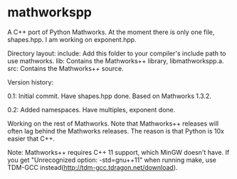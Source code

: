 mathworkspp
===========

A C++ port of Python Mathworks.  At the moment there is only one file, shapes.hpp. I am working on exponent.hpp.

Directory layout:
include: Add this folder to your compiler's include path to use mathworks.
lib: Contains the Mathworks++ library, libmathworkspp.a.
src: Contains the Mathworks++ source.

Version history:

0.1: Initial commit. Have shapes.hpp done. Based on Mathworks 1.3.2.

0.2: Added namespaces. Have multiples, exponent done.

Working on the rest of Mathworks. Note that Mathworks++ releases will often lag behind the Mathworks releases.
The reason is that Python is 10x easier that C++.

Note: Mathworks++ requires C++ 11 support, which MinGW doesn't have. If you get "Unrecognized option: -std=gnu++11"
when running make, use TDM-GCC instead(http://tdm-gcc.tdragon.net/download).